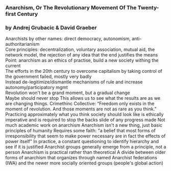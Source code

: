 ### Anarchism, Or The Revolutionary Movement Of The Twenty-first Century   
### by Andrej Grubacic & David Graeber

Anarchists by other names: direct democracy, autonomism, anti-authoritarianism   
Core principles: decentralization, voluntary association, mutual aid, the network model, the rejection of any idea that the end justifies the means   
Point: anarchism as an ethics of practise, build a new society withing the current   
The efforts in the 20th century to overcome capitalism by taking control of the government failed, mostly very badly   
Instead de-legitimize/dismantle mechanisms of rule and increase autonomy/participatory mgmt   
Revolution won't be a grand moment, but a gradual change   
Maybe should never stop
This allows us to see what the results are as we are changing things. Crimethinc Collective:
“Freedom only exists in the moment of revolution. And those moments are not as rare as you
think.”
Practicing approximately what you think society should look like is ethically imperative and is required to stop the backs slide of any progress made
Not much academic work on anarchism
Anarchism isn't a new thing, just basic principles of humanity
Requires some faith: "a belief that most forms of irresponsibility that seem to
make power necessary are in fact the effects of power itself"
In practice, a constant questioning to identify hierarchy and see if it is justified
Anarchist groups generally emerge from a principle, not a person
Anarchism is practical rather than theoretical
A divide between older forms of anarchism that organizes through named Anarchist federations (IWA) and the newer more socially oriented groups (people's global action)
